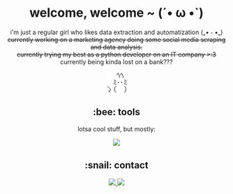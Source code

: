 <body>
  <h1 align=center>welcome, welcome ~ (´• ω •`)</h1>
  <div align=center>
    <p>i'm just a regular girl who likes data extraction and automatization („• ֊ •„)
      <br>
      <s>currently working on a marketing agency doing some social media scraping and data analysis.</s><br>
      <s>currently trying my best as a python developer on an IT company >:3</s><br>
      currently being kinda lost on a bank???
    </p>
      <img src="https://github.com/yuki-shi/yuki-shi/blob/main/assets/picmix.com_1889684.gif">
    <h2>:bee: tools</h2>
    <p>lotsa cool stuff, but mostly:</p>
    <img src="https://skillicons.dev/icons?i=py,bash,postgres,gcp,vim">
     <br>
     <h2>:snail: contact</h2>
     <a href="https://www.linkedin.com/in/yuki-shimura-%E2%9A%A7%EF%B8%8F-242b6721a" target="_blank"><img src="https://img.shields.io/badge/-linkedin-0073B1?style=flat-square">
     <a href="https://discordapp.com/users/338522353837539330" target="_blank"><img src="https://img.shields.io/badge/-discord-lightgrey?style=flat-square">
  </div>
    </body>
